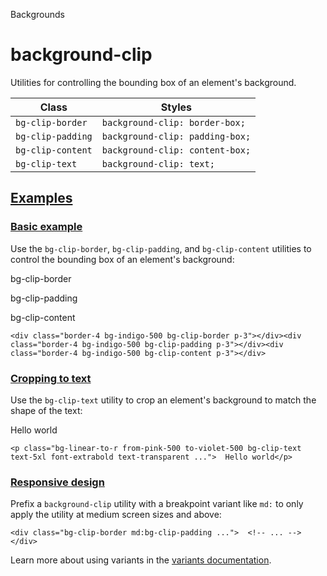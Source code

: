 Backgrounds

# background-clip

Utilities for controlling the bounding box of an element's background.

| Class             | Styles                          |
| ----------------- | ------------------------------- |
| `bg-clip-border`  | `background-clip: border-box;`  |
| `bg-clip-padding` | `background-clip: padding-box;` |
| `bg-clip-content` | `background-clip: content-box;` |
| `bg-clip-text`    | `background-clip: text;`        |

## [Examples](#examples)

### [Basic example](#basic-example)

Use the `bg-clip-border`, `bg-clip-padding`, and `bg-clip-content` utilities to control the bounding box of an element's background:

bg-clip-border

bg-clip-padding

bg-clip-content

```
<div class="border-4 bg-indigo-500 bg-clip-border p-3"></div><div class="border-4 bg-indigo-500 bg-clip-padding p-3"></div><div class="border-4 bg-indigo-500 bg-clip-content p-3"></div>
```

### [Cropping to text](#cropping-to-text)

Use the `bg-clip-text` utility to crop an element's background to match the shape of the text:

Hello world

```
<p class="bg-linear-to-r from-pink-500 to-violet-500 bg-clip-text text-5xl font-extrabold text-transparent ...">  Hello world</p>
```

### [Responsive design](#responsive-design)

Prefix a `background-clip` utility with a breakpoint variant like `md:` to only apply the utility at medium screen sizes and above:

```
<div class="bg-clip-border md:bg-clip-padding ...">  <!-- ... --></div>
```

Learn more about using variants in the [variants documentation](/docs/hover-focus-and-other-states).
